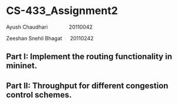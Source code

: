 # CS-433_Assignment2

Ayush Chaudhari       &emsp; &emsp; &emsp; 20110042

Zeeshan Snehil Bhagat &emsp; 20110242

## Part I: Implement the routing functionality in mininet.

## Part II: Throughput for different congestion control schemes.
